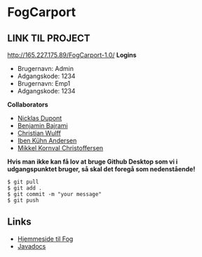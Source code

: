 # FogCarport

## LINK TIL PROJECT
http://165.227.175.89/FogCarport-1.0/
**Logins**
- Brugernavn: Admin
- Adgangskode: 1234
- Brugernavn: Emp1
- Adgangskode: 1234


**Collaborators**
- [Nicklas Dupont](https://github.com/TheDanishWonder)
- [Benjamin Bajrami](https://github.com/Aeydin24)
- [Christian Wulff](https://github.com/cwulfftorn)
- [Iben Kühn Andersen](https://github.com/IbenKAndersen)
- [Mikkel Kornval Christoffersen](https://github.com/Kornvalles)

**Hvis man ikke kan få lov at bruge Github Desktop som vi i udgangspunktet bruger, så skal det foregå som nedenstående!**
```
$ git pull
$ git add .
$ git commit -m "your message"
$ git push
```


## Links
- [Hjemmeside til Fog](https://www.johannesfog.dk/byggecenter/landingpages/carporte/)
- [Javadocs](https://kornvalles.github.io/FogCarport/apidocs/)
